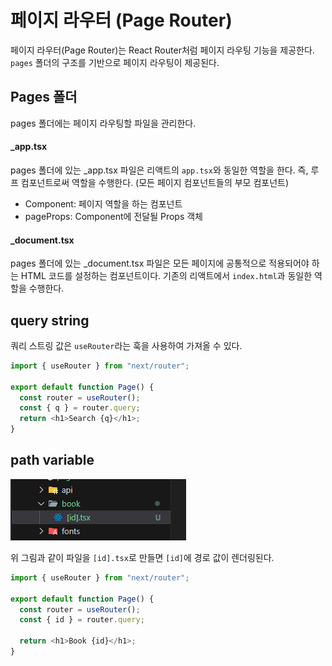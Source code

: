 # 페이지 라우터 (Page Router)

페이지 라우터(Page Router)는 React Router처럼 페이지 라우팅 기능을 제공한다. `pages` 폴더의 구조를 기반으로 페이지 라우팅이 제공된다.

## Pages 폴더

pages 폴더에는 페이지 라우팅할 파일을 관리한다.

#### \_app.tsx

pages 폴더에 있는 \_app.tsx 파일은 리액트의 `app.tsx`와 동일한 역할을 한다. 즉, 루프 컴포넌트로써 역할을 수행한다. (모든 페이지 컴포넌트들의 부모 컴포넌트)

- Component: 페이지 역할을 하는 컴포넌트
- pageProps: Component에 전달될 Props 객체

#### \_document.tsx

pages 폴더에 있는 \_document.tsx 파일은 모든 페이지에 공통적으로 적용되어야 하는 HTML 코드를 설정하는 컴포넌트이다. 기존의 리액트에서 `index.html`과 동일한 역할을 수행한다.

## query string

쿼리 스트링 값은 `useRouter`라는 훅을 사용하여 가져올 수 있다.

```javascript
import { useRouter } from "next/router";

export default function Page() {
  const router = useRouter();
  const { q } = router.query;
  return <h1>Search {q}</h1>;
}
```

## path variable

![page-router1](./images/page-router1.png)

위 그림과 같이 파일을 `[id].tsx`로 만들면 `[id]`에 경로 값이 렌더링된다.

```javascript
import { useRouter } from "next/router";

export default function Page() {
  const router = useRouter();
  const { id } = router.query;

  return <h1>Book {id}</h1>;
}
```

